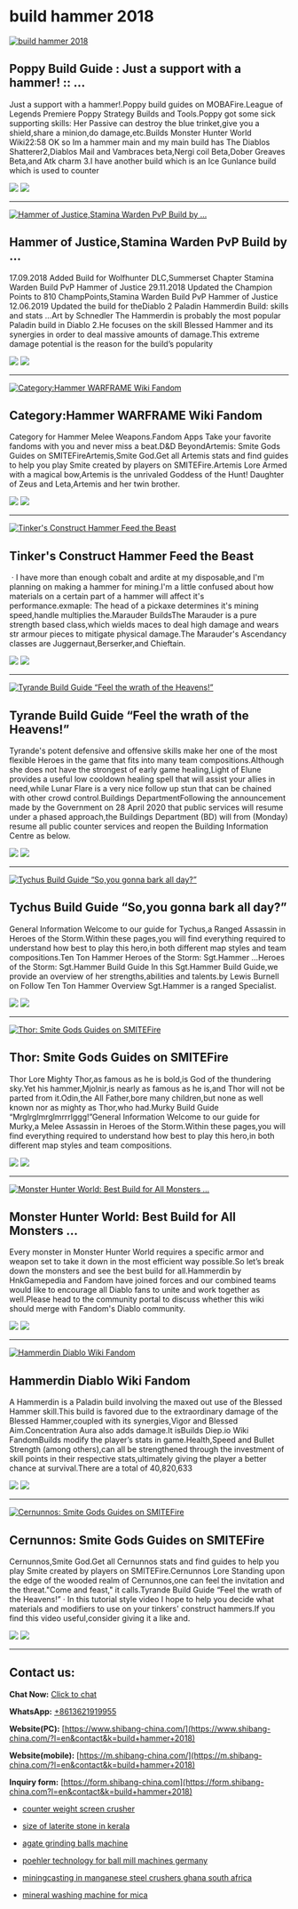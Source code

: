 # build hammer 2018

<a href="https://swt.shibang-china.com/?l=en&img&k=build+hammer+2018" target="_blank">![build hammer 2018](http://static.shibang-china.com/all-800x300/309.jpg)</a>

## Poppy Build Guide : Just a support with a hammer! :: …
Just a support with a hammer!.Poppy build guides on MOBAFire.League of Legends Premiere Poppy Strategy Builds and Tools.Poppy got some sick supporting skills: Her Passive can destroy the blue trinket,give you a shield,share a minion,do damage,etc.Builds Monster Hunter World Wiki22:58 OK so Im a hammer main and my main build has The Diablos Shatterer2,Diablos Mail and Vambraces beta,Nergi coil Beta,Dober Greaves Beta,and Atk charm 3.I have another build which is an Ice Gunlance build which is used to counter


<a href="https://whatsapp.shibangsoft.com/WhatsApp.php" target="_blank" title="WhatsApp">![](http://static.shibang-china.com/icon/whatsapp.png)</a> <a href="https://swt.shibang-china.com/?l=en&icon&k=build+hammer+2018" target="_blank">![](http://static.shibang-china.com/icon/chat-en.png)</a>

---

<a href="https://swt.shibang-china.com/?l=en&img&k=build+hammer+2018" target="_blank">![Hammer of Justice,Stamina Warden PvP Build by …](http://static.shibang-china.com/all-800x300/1278.jpg)</a>

## Hammer of Justice,Stamina Warden PvP Build by …
17.09.2018 Added Build for Wolfhunter DLC,Summerset Chapter Stamina Warden Build PvP Hammer of Justice 29.11.2018 Updated the Champion Points to 810 ChampPoints,Stamina Warden Build PvP Hammer of Justice 12.06.2019 Updated the build for theDiablo 2 Paladin Hammerdin Build: skills and stats …Art by Schnedler The Hammerdin is probably the most popular Paladin build in Diablo 2.He focuses on the skill Blessed Hammer and its synergies in order to deal massive amounts of damage.This extreme damage potential is the reason for the build’s popularity


<a href="https://whatsapp.shibangsoft.com/WhatsApp.php" target="_blank" title="WhatsApp">![](http://static.shibang-china.com/icon/whatsapp.png)</a> <a href="https://swt.shibang-china.com/?l=en&icon&k=build+hammer+2018" target="_blank">![](http://static.shibang-china.com/icon/chat-en.png)</a>

---

<a href="https://swt.shibang-china.com/?l=en&img&k=build+hammer+2018" target="_blank">![Category:Hammer WARFRAME Wiki Fandom](http://static.shibang-china.com/all-800x300/236.jpg)</a>

## Category:Hammer WARFRAME Wiki Fandom
Category for Hammer Melee Weapons.Fandom Apps Take your favorite fandoms with you and never miss a beat.D&amp;D BeyondArtemis: Smite Gods Guides on SMITEFireArtemis,Smite God.Get all Artemis stats and find guides to help you play Smite created by players on SMITEFire.Artemis Lore Armed with a magical bow,Artemis is the unrivaled Goddess of the Hunt! Daughter of Zeus and Leta,Artemis and her twin brother.


<a href="https://whatsapp.shibangsoft.com/WhatsApp.php" target="_blank" title="WhatsApp">![](http://static.shibang-china.com/icon/whatsapp.png)</a> <a href="https://swt.shibang-china.com/?l=en&icon&k=build+hammer+2018" target="_blank">![](http://static.shibang-china.com/icon/chat-en.png)</a>

---

<a href="https://swt.shibang-china.com/?l=en&img&k=build+hammer+2018" target="_blank">![Tinker's Construct Hammer Feed the Beast](http://static.shibang-china.com/all-800x300/815.jpg)</a>

## Tinker's Construct Hammer Feed the Beast
&nbsp;&#0183;&#32;I have more than enough cobalt and ardite at my disposable,and I'm planning on making a hammer for mining.I'm a little confused about how materials on a certain part of a hammer will affect it's performance.exmaple: The head of a pickaxe determines it's mining speed,handle multiplies the.Marauder BuildsThe Marauder is a pure strength based class,which wields maces to deal high damage and wears str armour pieces to mitigate physical damage.The Marauder's Ascendancy classes are Juggernaut,Berserker,and Chieftain.


<a href="https://whatsapp.shibangsoft.com/WhatsApp.php" target="_blank" title="WhatsApp">![](http://static.shibang-china.com/icon/whatsapp.png)</a> <a href="https://swt.shibang-china.com/?l=en&icon&k=build+hammer+2018" target="_blank">![](http://static.shibang-china.com/icon/chat-en.png)</a>

---

<a href="https://swt.shibang-china.com/?l=en&img&k=build+hammer+2018" target="_blank">![Tyrande Build Guide “Feel the wrath of the Heavens!”](http://static.shibang-china.com/all-800x300/717.jpg)</a>

## Tyrande Build Guide “Feel the wrath of the Heavens!”
Tyrande's potent defensive and offensive skills make her one of the most flexible Heroes in the game that fits into many team compositions.Although she does not have the strongest of early game healing,Light of Elune provides a useful low cooldown healing spell that will assist your allies in need,while Lunar Flare is a very nice follow up stun that can be chained with other crowd control.Buildings DepartmentFollowing the announcement made by the Government on 28 April 2020 that public services will resume under a phased approach,the Buildings Department (BD) will from (Monday) resume all public counter services and reopen the Building Information Centre as below.


<a href="https://whatsapp.shibangsoft.com/WhatsApp.php" target="_blank" title="WhatsApp">![](http://static.shibang-china.com/icon/whatsapp.png)</a> <a href="https://swt.shibang-china.com/?l=en&icon&k=build+hammer+2018" target="_blank">![](http://static.shibang-china.com/icon/chat-en.png)</a>

---

<a href="https://swt.shibang-china.com/?l=en&img&k=build+hammer+2018" target="_blank">![Tychus Build Guide “So,you gonna bark all day?”](http://static.shibang-china.com/all-800x300/921.jpg)</a>

## Tychus Build Guide “So,you gonna bark all day?”
General Information Welcome to our guide for Tychus,a Ranged Assassin in Heroes of the Storm.Within these pages,you will find everything required to understand how best to play this hero,in both different map styles and team compositions.Ten Ton Hammer Heroes of the Storm: Sgt.Hammer …Heroes of the Storm: Sgt.Hammer Build Guide In this Sgt.Hammer Build Guide,we provide an overview of her strengths,abilities and talents.by Lewis Burnell on Follow Ten Ton Hammer Overview Sgt.Hammer is a ranged Specialist.


<a href="https://whatsapp.shibangsoft.com/WhatsApp.php" target="_blank" title="WhatsApp">![](http://static.shibang-china.com/icon/whatsapp.png)</a> <a href="https://swt.shibang-china.com/?l=en&icon&k=build+hammer+2018" target="_blank">![](http://static.shibang-china.com/icon/chat-en.png)</a>

---

<a href="https://swt.shibang-china.com/?l=en&img&k=build+hammer+2018" target="_blank">![Thor: Smite Gods Guides on SMITEFire](http://static.shibang-china.com/all-800x300/418.jpg)</a>

## Thor: Smite Gods Guides on SMITEFire
Thor Lore Mighty Thor,as famous as he is bold,is God of the thundering sky.Yet his hammer,Mjolnir,is nearly as famous as he is,and Thor will not be parted from it.Odin,the All Father,bore many children,but none as well known nor as mighty as Thor,who had.Murky Build Guide “Mrglrglmrglmrrrlggg!”General Information Welcome to our guide for Murky,a Melee Assassin in Heroes of the Storm.Within these pages,you will find everything required to understand how best to play this hero,in both different map styles and team compositions.


<a href="https://whatsapp.shibangsoft.com/WhatsApp.php" target="_blank" title="WhatsApp">![](http://static.shibang-china.com/icon/whatsapp.png)</a> <a href="https://swt.shibang-china.com/?l=en&icon&k=build+hammer+2018" target="_blank">![](http://static.shibang-china.com/icon/chat-en.png)</a>

---

<a href="https://swt.shibang-china.com/?l=en&img&k=build+hammer+2018" target="_blank">![Monster Hunter World: Best Build for All Monsters …](http://static.shibang-china.com/all-800x300/1183.jpg)</a>

## Monster Hunter World: Best Build for All Monsters …
Every monster in Monster Hunter World requires a specific armor and weapon set to take it down in the most efficient way possible.So let’s break down the monsters and see the best build for all.Hammerdin by HnkGamepedia and Fandom have joined forces and our combined teams would like to encourage all Diablo fans to unite and work together as well.Please head to the community portal to discuss whether this wiki should merge with Fandom's Diablo community.


<a href="https://whatsapp.shibangsoft.com/WhatsApp.php" target="_blank" title="WhatsApp">![](http://static.shibang-china.com/icon/whatsapp.png)</a> <a href="https://swt.shibang-china.com/?l=en&icon&k=build+hammer+2018" target="_blank">![](http://static.shibang-china.com/icon/chat-en.png)</a>

---

<a href="https://swt.shibang-china.com/?l=en&img&k=build+hammer+2018" target="_blank">![Hammerdin Diablo Wiki Fandom](http://static.shibang-china.com/all-800x300/1530.jpg)</a>

## Hammerdin Diablo Wiki Fandom
A Hammerdin is a Paladin build involving the maxed out use of the Blessed Hammer skill.This build is favored due to the extraordinary damage of the Blessed Hammer,coupled with its synergies,Vigor and Blessed Aim.Concentration Aura also adds damage.It isBuilds Diep.io Wiki FandomBuilds modify the player’s stats in game.Health,Speed and Bullet Strength (among others),can all be strengthened through the investment of skill points in their respective stats,ultimately giving the player a better chance at survival.There are a total of 40,820,633


<a href="https://whatsapp.shibangsoft.com/WhatsApp.php" target="_blank" title="WhatsApp">![](http://static.shibang-china.com/icon/whatsapp.png)</a> <a href="https://swt.shibang-china.com/?l=en&icon&k=build+hammer+2018" target="_blank">![](http://static.shibang-china.com/icon/chat-en.png)</a>

---

<a href="https://swt.shibang-china.com/?l=en&img&k=build+hammer+2018" target="_blank">![Cernunnos: Smite Gods Guides on SMITEFire](http://static.shibang-china.com/all-800x300/908.jpg)</a>

## Cernunnos: Smite Gods Guides on SMITEFire
Cernunnos,Smite God.Get all Cernunnos stats and find guides to help you play Smite created by players on SMITEFire.Cernunnos Lore Standing upon the edge of the wooded realm of Cernunnos,one can feel the invitation and the threat.&quot;Come and feast,&quot; it calls.Tyrande Build Guide “Feel the wrath of the Heavens!”&nbsp;&#0183;&#32;In this tutorial style video I hope to help you decide what materials and modifiers to use on your tinkers' construct hammers.If you find this video useful,consider giving it a like and.


<a href="https://whatsapp.shibangsoft.com/WhatsApp.php" target="_blank" title="WhatsApp">![](http://static.shibang-china.com/icon/whatsapp.png)</a> <a href="https://swt.shibang-china.com/?l=en&icon&k=build+hammer+2018" target="_blank">![](http://static.shibang-china.com/icon/chat-en.png)</a>

---
## Contact us:

**Chat Now:** [Click to chat](https://swt.shibang-china.com?l=en&contact&k=build+hammer+2018)

**WhatsApp:**  [+8613621919955](https://whatsapp.shibangsoft.com/WhatsApp.php)

**Website(PC):** [https://www.shibang-china.com/](https://www.shibang-china.com/?l=en&contact&k=build+hammer+2018)

**Website(mobile):** [https://m.shibang-china.com/](https://m.shibang-china.com/?l=en&contact&k=build+hammer+2018)

**Inquiry form:** [https://form.shibang-china.com](https://form.shibang-china.com?l=en&contact&k=build+hammer+2018)

* [counter weight screen crusher](../134/counter%20weight%20screen%20crusher.md)

* [size of laterite stone in kerala](../139/size%20of%20laterite%20stone%20in%20kerala.md)

* [agate grinding balls machine](../136/agate%20grinding%20balls%20machine.md)

* [poehler technology for ball mill machines germany](../138/poehler%20technology%20for%20ball%20mill%20machines%20germany.md)

* [miningcasting in manganese steel crushers ghana south africa](../140/miningcasting%20in%20manganese%20steel%20crushers%20ghana%20south%20africa.md)

* [mineral washing machine for mica](../133/mineral%20washing%20machine%20for%20mica.md)